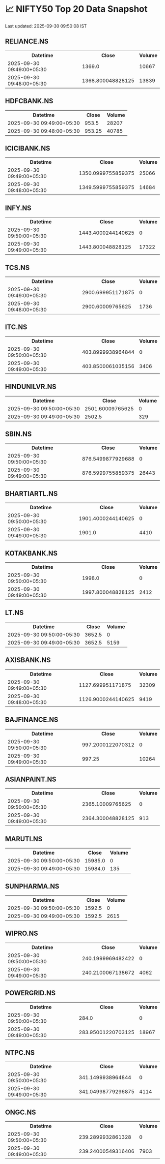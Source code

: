# 📈 NIFTY50 Top 20 Data Snapshot

Last updated: 2025-09-30 09:50:08 IST

## RELIANCE.NS

<table>
  <tr><th>Datetime</th><th>Close</th><th>Volume</th></tr>
  <tr><td>2025-09-30 09:49:00+05:30</td><td>1369.0</td><td>10667</td></tr>
  <tr><td>2025-09-30 09:48:00+05:30</td><td>1368.800048828125</td><td>13839</td></tr>
</table>

## HDFCBANK.NS

<table>
  <tr><th>Datetime</th><th>Close</th><th>Volume</th></tr>
  <tr><td>2025-09-30 09:49:00+05:30</td><td>953.5</td><td>28207</td></tr>
  <tr><td>2025-09-30 09:48:00+05:30</td><td>953.25</td><td>40785</td></tr>
</table>

## ICICIBANK.NS

<table>
  <tr><th>Datetime</th><th>Close</th><th>Volume</th></tr>
  <tr><td>2025-09-30 09:49:00+05:30</td><td>1350.0999755859375</td><td>25066</td></tr>
  <tr><td>2025-09-30 09:48:00+05:30</td><td>1349.5999755859375</td><td>14684</td></tr>
</table>

## INFY.NS

<table>
  <tr><th>Datetime</th><th>Close</th><th>Volume</th></tr>
  <tr><td>2025-09-30 09:50:00+05:30</td><td>1443.4000244140625</td><td>0</td></tr>
  <tr><td>2025-09-30 09:49:00+05:30</td><td>1443.800048828125</td><td>17322</td></tr>
</table>

## TCS.NS

<table>
  <tr><th>Datetime</th><th>Close</th><th>Volume</th></tr>
  <tr><td>2025-09-30 09:49:00+05:30</td><td>2900.699951171875</td><td>0</td></tr>
  <tr><td>2025-09-30 09:48:00+05:30</td><td>2900.60009765625</td><td>1736</td></tr>
</table>

## ITC.NS

<table>
  <tr><th>Datetime</th><th>Close</th><th>Volume</th></tr>
  <tr><td>2025-09-30 09:50:00+05:30</td><td>403.8999938964844</td><td>0</td></tr>
  <tr><td>2025-09-30 09:49:00+05:30</td><td>403.8500061035156</td><td>3406</td></tr>
</table>

## HINDUNILVR.NS

<table>
  <tr><th>Datetime</th><th>Close</th><th>Volume</th></tr>
  <tr><td>2025-09-30 09:50:00+05:30</td><td>2501.60009765625</td><td>0</td></tr>
  <tr><td>2025-09-30 09:49:00+05:30</td><td>2502.5</td><td>329</td></tr>
</table>

## SBIN.NS

<table>
  <tr><th>Datetime</th><th>Close</th><th>Volume</th></tr>
  <tr><td>2025-09-30 09:50:00+05:30</td><td>876.5499877929688</td><td>0</td></tr>
  <tr><td>2025-09-30 09:49:00+05:30</td><td>876.5999755859375</td><td>26443</td></tr>
</table>

## BHARTIARTL.NS

<table>
  <tr><th>Datetime</th><th>Close</th><th>Volume</th></tr>
  <tr><td>2025-09-30 09:50:00+05:30</td><td>1901.4000244140625</td><td>0</td></tr>
  <tr><td>2025-09-30 09:49:00+05:30</td><td>1901.0</td><td>4410</td></tr>
</table>

## KOTAKBANK.NS

<table>
  <tr><th>Datetime</th><th>Close</th><th>Volume</th></tr>
  <tr><td>2025-09-30 09:50:00+05:30</td><td>1998.0</td><td>0</td></tr>
  <tr><td>2025-09-30 09:49:00+05:30</td><td>1997.800048828125</td><td>2412</td></tr>
</table>

## LT.NS

<table>
  <tr><th>Datetime</th><th>Close</th><th>Volume</th></tr>
  <tr><td>2025-09-30 09:50:00+05:30</td><td>3652.5</td><td>0</td></tr>
  <tr><td>2025-09-30 09:49:00+05:30</td><td>3652.5</td><td>5159</td></tr>
</table>

## AXISBANK.NS

<table>
  <tr><th>Datetime</th><th>Close</th><th>Volume</th></tr>
  <tr><td>2025-09-30 09:49:00+05:30</td><td>1127.699951171875</td><td>32309</td></tr>
  <tr><td>2025-09-30 09:48:00+05:30</td><td>1126.9000244140625</td><td>9419</td></tr>
</table>

## BAJFINANCE.NS

<table>
  <tr><th>Datetime</th><th>Close</th><th>Volume</th></tr>
  <tr><td>2025-09-30 09:50:00+05:30</td><td>997.2000122070312</td><td>0</td></tr>
  <tr><td>2025-09-30 09:49:00+05:30</td><td>997.25</td><td>10264</td></tr>
</table>

## ASIANPAINT.NS

<table>
  <tr><th>Datetime</th><th>Close</th><th>Volume</th></tr>
  <tr><td>2025-09-30 09:50:00+05:30</td><td>2365.10009765625</td><td>0</td></tr>
  <tr><td>2025-09-30 09:49:00+05:30</td><td>2364.300048828125</td><td>913</td></tr>
</table>

## MARUTI.NS

<table>
  <tr><th>Datetime</th><th>Close</th><th>Volume</th></tr>
  <tr><td>2025-09-30 09:50:00+05:30</td><td>15985.0</td><td>0</td></tr>
  <tr><td>2025-09-30 09:49:00+05:30</td><td>15984.0</td><td>135</td></tr>
</table>

## SUNPHARMA.NS

<table>
  <tr><th>Datetime</th><th>Close</th><th>Volume</th></tr>
  <tr><td>2025-09-30 09:50:00+05:30</td><td>1592.5</td><td>0</td></tr>
  <tr><td>2025-09-30 09:49:00+05:30</td><td>1592.5</td><td>2615</td></tr>
</table>

## WIPRO.NS

<table>
  <tr><th>Datetime</th><th>Close</th><th>Volume</th></tr>
  <tr><td>2025-09-30 09:50:00+05:30</td><td>240.1999969482422</td><td>0</td></tr>
  <tr><td>2025-09-30 09:49:00+05:30</td><td>240.2100067138672</td><td>4062</td></tr>
</table>

## POWERGRID.NS

<table>
  <tr><th>Datetime</th><th>Close</th><th>Volume</th></tr>
  <tr><td>2025-09-30 09:50:00+05:30</td><td>284.0</td><td>0</td></tr>
  <tr><td>2025-09-30 09:49:00+05:30</td><td>283.95001220703125</td><td>18967</td></tr>
</table>

## NTPC.NS

<table>
  <tr><th>Datetime</th><th>Close</th><th>Volume</th></tr>
  <tr><td>2025-09-30 09:50:00+05:30</td><td>341.1499938964844</td><td>0</td></tr>
  <tr><td>2025-09-30 09:49:00+05:30</td><td>341.04998779296875</td><td>4114</td></tr>
</table>

## ONGC.NS

<table>
  <tr><th>Datetime</th><th>Close</th><th>Volume</th></tr>
  <tr><td>2025-09-30 09:50:00+05:30</td><td>239.2899932861328</td><td>0</td></tr>
  <tr><td>2025-09-30 09:49:00+05:30</td><td>239.24000549316406</td><td>7903</td></tr>
</table>

